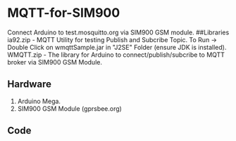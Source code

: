# MQTT-for-SIM900
Connect Arduino to test.mosquitto.org via SIM900 GSM module.
##Libraries
     ia92.zip - MQTT Utility for testing Publish and Subcribe Topic. To Run -> Double Click on wmqttSample.jar in "J2SE" Folder (ensure JDK is installed).
     WMQTT.zip - The library for Arduino to connect/publish/subcribe to MQTT broker via SIM900 GSM Module.
## Hardware
   1. Arduino Mega.
   2. SIM900 GSM Module (gprsbee.org)

## Code	 

